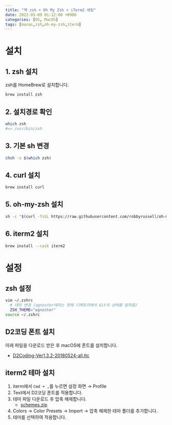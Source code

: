 ```yaml
---
title: "맥 zsh + Oh My Zsh + iTerm2 세팅"
date: 2022-05-09 01:12:00 +0900
categories: [OS, MacOS]
tags: [macos,zsh,oh-my-zsh,iterm]
---
```


# 설치

## 1. zsh 설치
zsh를 HomeBrew로 설치합니다.
```bash
brew install zsh
```

## 2. 설치경로 확인
```bash
which zsh
#=> /usr/bin/zsh
```

## 3. 기본 sh 변경
```bash
chsh -s $(which zsh)
```

## 4. curl 설치
```bash
brew install curl
```

## 5. oh-my-zsh 설치
```bash
sh -c "$(curl -fsSL https://raw.githubusercontent.com/robbyrussell/oh-my-zsh/master/tools/install.sh)"
```

## 6. iterm2 설치
```bash
brew install --cask iterm2
```

# 설정

## zsh 설정

```bash
vim ~/.zshrc
  # 테마 변경 (agnoster테마는 현재 디렉토리에서 Git의 상태를 알려줌)
  ZSH_THEME="agnoster"
source ~/.zshrc
```

## D2코딩 폰트 설치

아래 파일을 다운로드 받은 후 macOS에 폰트를 설치합니다.

- [D2Coding-Ver1.3.2-20180524-all.ttc](/upload/post/D2Coding-Ver1.3.2-20180524-all.ttc)


## iterm2 테마 설치
1. iterm에서 `Cmd + ,`를 누르면 설정 화면 → Profile
2. Text에서 D2코딩 폰트를 적용합니다.
3. 테마 파일 다운로드 후 압축 해제합니다.
   - [schemes.zip](/upload/post/schemes.zip)
4. Colors → Color Presets → Import → 압축 해제한 테마 폴더를 추가합니다.
5. 테마를 선택하여 적용합니다.



